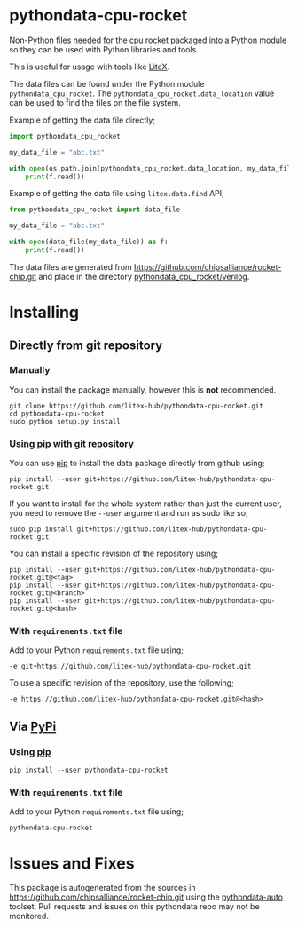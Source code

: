 # pythondata-cpu-rocket

Non-Python  files needed for the cpu rocket packaged
into a Python module so they can be used with Python libraries and tools.

This is useful for usage with tools like
[LiteX](https://github.com/enjoy-digital/litex.git).

The data files can be found under the Python module `pythondata_cpu_rocket`. The
`pythondata_cpu_rocket.data_location` value can be used to find the files on the file
system.

Example of getting the data file directly;
```python
import pythondata_cpu_rocket

my_data_file = "abc.txt"

with open(os.path.join(pythondata_cpu_rocket.data_location, my_data_file)) as f:
    print(f.read())
```

Example of getting the data file using `litex.data.find` API;
```python
from pythondata_cpu_rocket import data_file

my_data_file = "abc.txt"

with open(data_file(my_data_file)) as f:
    print(f.read())
```



The data files are generated from https://github.com/chipsalliance/rocket-chip.git and place in the directory
[pythondata_cpu_rocket/verilog](pythondata_cpu_rocket/verilog).


# Installing

## Directly from git repository

### Manually

You can install the package manually, however this is **not** recommended.

```
git clone https://github.com/litex-hub/pythondata-cpu-rocket.git
cd pythondata-cpu-rocket
sudo python setup.py install
```

### Using [pip](https://pip.pypa.io/) with git repository

You can use [pip](https://pip.pypa.io/) to install the data package directly
from github using;

```
pip install --user git+https://github.com/litex-hub/pythondata-cpu-rocket.git
```

If you want to install for the whole system rather than just the current user,
you need to remove the `--user` argument and run as sudo like so;

```
sudo pip install git+https://github.com/litex-hub/pythondata-cpu-rocket.git
```

You can install a specific revision of the repository using;
```
pip install --user git+https://github.com/litex-hub/pythondata-cpu-rocket.git@<tag>
pip install --user git+https://github.com/litex-hub/pythondata-cpu-rocket.git@<branch>
pip install --user git+https://github.com/litex-hub/pythondata-cpu-rocket.git@<hash>
```

### With `requirements.txt` file

Add to your Python `requirements.txt` file using;
```
-e git+https://github.com/litex-hub/pythondata-cpu-rocket.git
```

To use a specific revision of the repository, use the following;
```
-e https://github.com/litex-hub/pythondata-cpu-rocket.git@<hash>
```

## Via [PyPi](https://pypi.org/project/pythondata-cpu-rocket/)

### Using [pip](https://pip.pypa.io/)

```
pip install --user pythondata-cpu-rocket
```

### With `requirements.txt` file

Add to your Python `requirements.txt` file using;
```
pythondata-cpu-rocket
```

# Issues and Fixes

This package is autogenerated from the sources in
<https://github.com/chipsalliance/rocket-chip.git>
using the [pythondata-auto](https://github.com/litex-hub/pythondata-auto)
toolset. Pull requests and issues on this pythondata repo may not be monitored.
